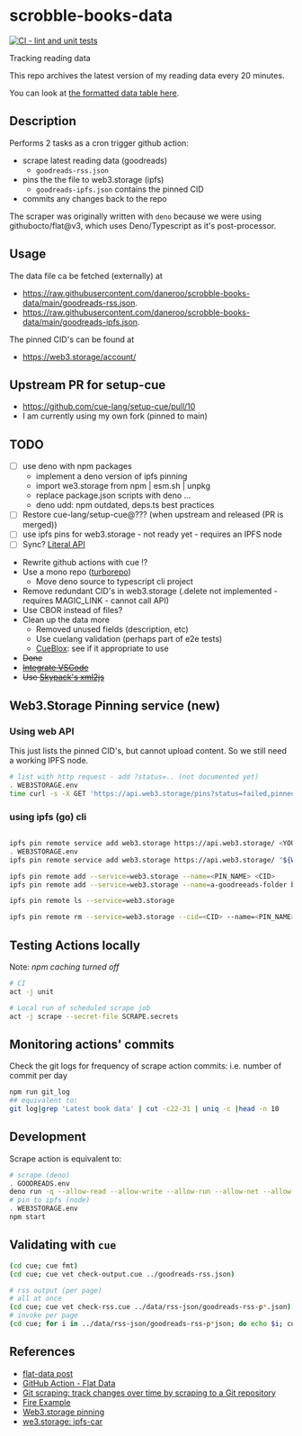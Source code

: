 # scrobble-books-data

[![CI - lint and unit tests](https://github.com/daneroo/scrobble-books-data/actions/workflows/unit.yml/badge.svg?branch=main)](https://github.com/daneroo/scrobble-books-data/actions/workflows/unit.yml)

Tracking reading data

This repo archives the latest version of my reading data every 20 minutes.

You can look at
[the formatted data table here](https://flatgithub.com/daneroo/scrobble-books-data).

## Description

Performs 2 tasks as a cron trigger github action:

- scrape latest reading data (goodreads)
  - `goodreads-rss.json`
- pins the the file to web3.storage (ipfs)
  - `goodreads-ipfs.json` contains the pinned CID
- commits any changes back to the repo

The scraper was originally written with `deno`
because we were using githubocto/flat@v3, which uses Deno/Typescript as it's
post-processor.

## Usage

The data file ca be fetched (externally) at

- <https://raw.githubusercontent.com/daneroo/scrobble-books-data/main/goodreads-rss.json>.
- <https://raw.githubusercontent.com/daneroo/scrobble-books-data/main/goodreads-ipfs.json>.

The pinned CID's can be found at

- <https://web3.storage/account/>

## Upstream PR for setup-cue

- <https://github.com/cue-lang/setup-cue/pull/10>
- I am currently using my own fork (pinned to main)

## TODO

- [ ] use deno with npm packages
  - implement a deno version of ipfs pinning
  - import we3.storage from npm | esm.sh | unpkg
  - replace package.json scripts with deno ...
  - deno udd: npm outdated, deps.ts best practices
- [ ] Restore cue-lang/setup-cue@??? (when upstream and released (PR is merged))
- [ ] use ipfs pins for web3.storage - not ready yet - requires an IPFS node
- [ ] Sync? [Literal API](https://literal.club/pages/api)
- Rewrite github actions with cue !?
- Use a mono repo ([turborepo](https://turborepo.org/))
  - Move deno source to typescript cli project
- Remove redundant CID's in web3.storage (.delete not implemented - requires MAGIC_LINK - cannot call API)
- Use CBOR instead of files?
- Clean up the data more
  - Removed unused fields (description, etc)
  - Use cuelang validation (perhaps part of e2e tests)
  - [CueBlox](https://www.cueblox.com/): see if it appropriate to use
- ~~Done~~
- ~~[Integrate VSCode](https://deno.land/manual@v1.14.1/vscode_deno)~~
- ~~Use [Skypack's xml2js](https://www.skypack.dev/view/xml2js)~~

## Web3.Storage Pinning service (new)

### Using web API

This just lists the pinned CID's, but cannot upload content. So we still need a working IPFS node.

```bash
# list with http request - add ?status=.. (not documented yet)
. WEB3STORAGE.env
time curl -s -X GET 'https://api.web3.storage/pins?status=failed,pinned,pinning,queued' --header 'Accept: */*' --header "Authorization: Bearer ${WEB3STORAGE_TOKEN}" | jq
```

### using ipfs (go) cli

```bash

ipfs pin remote service add web3.storage https://api.web3.storage/ <YOUR_AUTH_KEY_JWT>
. WEB3STORAGE.env
ipfs pin remote service add web3.storage https://api.web3.storage/ "${WEB3STORAGE_TOKEN}"

ipfs pin remote add --service=web3.storage --name=<PIN_NAME> <CID>
ipfs pin remote add --service=web3.storage --name=a-goodreeads-folder bafybeib7ef3pesqbvjjq5dgdteztaxb2v2mkk56yzfltet4mluyy6oakpi

ipfs pin remote ls --service=web3.storage

ipfs pin remote rm --service=web3.storage --cid=<CID> --name=<PIN_NAME>
```

## Testing Actions locally

Note: _npm caching turned off_

```bash
# CI
act -j unit

# Local run of scheduled scrape job
act -j scrape --secret-file SCRAPE.secrets
```

## Monitoring actions' commits

Check the git logs for frequency of scrape action commits: i.e. number of commit per day

```bash
npm run git_log 
## equivalent to:
git log|grep 'Latest book data' | cut -c22-31 | uniq -c |head -n 10
```

## Development

Scrape action is equivalent to:

```bash
# scrape (deno)
. GOODREADS.env
deno run -q --allow-read --allow-write --allow-run --allow-net --allow-env --unstable src/scrape.js
# pin to ipfs (node)
. WEB3STORAGE.env
npm start
```

## Validating with `cue`

```bash
(cd cue; cue fmt)
(cd cue; cue vet check-output.cue ../goodreads-rss.json)

# rss output (per page)
# all at once
(cd cue; cue vet check-rss.cue ../data/rss-json/goodreads-rss-p*.json)
# invoke per page
(cd cue; for i in ../data/rss-json/goodreads-rss-p*json; do echo $i; cue vet check-rss.cue $i ; done)
```

## References

- [flat-data post](https://next.github.com/projects/flat-data)
- [GitHub Action - Flat Data](https://github.com/marketplace/actions/flat-data)
- [Git scraping: track changes over time by scraping to a Git repository](https://simonwillison.net/2020/Oct/9/git-scraping/)
- [Fire Example](https://github.com/simonw/ca-fires-history)
- [Web3.storage pinning](https://web3.storage/docs/how-tos/pinning-services-api/)
- [we3.storage: ipfs-car](https://github.com/web3-storage/ipfs-car)
